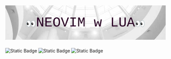 <h1 align="center">
	<img src="assets/banner.png" alt="Logo">
  <br/>
</h1>

![Static Badge](https://img.shields.io/badge/nerd_factor-60/100-blue) ![Static Badge](https://img.shields.io/badge/hair_lost-some-green) ![Static Badge](https://img.shields.io/badge/spirits-high-g)
